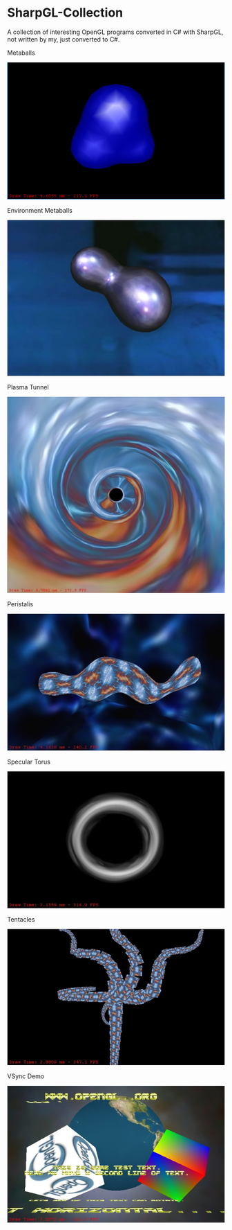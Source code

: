 # SharpGL-Collection

A collection of interesting OpenGL programs converted in C# with SharpGL, not written by my, just converted to C#.

Metaballs

![](SharpGL-MetaBalls/Metaballs1.png)

Environment Metaballs

![](SharpGL-MetaBallsEnviro/MetaBallsEnviro.jpg)

Plasma Tunnel

![](SharpGL-PlasmaTunnel/PlasmaTunnel.jpg)

Peristalis

![](SharpGL-Peristalis/Peristalis.jpg)

Specular Torus

![](SharpGL-SpecularTorus/SpecularTorus.jpg)

Tentacles

![](SharpGL-Tentacles/Tentacles.jpg)

VSync Demo

![](SharpGL-Demo-Vsync/Demo_Vsync.jpg)